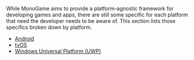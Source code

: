 While MonoGame aims to provide a platform-agnostic framework for developing games and apps, there are still some specific for each platform that need the developer needs to be aware of.  This section lists those specifics broken down by platform.

  - [Android](android.md)
  - [tvOS](tvOS.md)
  - [Windows Universal Platform (UWP)](UWP.md)
